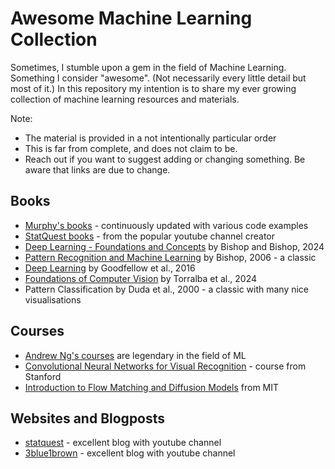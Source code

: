 # Awesome Machine Learning Collection

Sometimes, I stumble upon a gem in the field of Machine Learning. Something I consider "awesome". (Not necessarily every little detail but most of it.)
In this repository my intention is to share my ever growing collection of machine learning resources and materials. 

Note: 
- The material is provided in a not intentionally particular order
- This is far from complete, and does not claim to be.
- Reach out if you want to suggest adding or changing something. Be aware that links are due to change.


## Books

- [Murphy's books](https://probml.github.io/pml-book/) - continuously updated with various code examples
- [StatQuest books](https://statquest.org/statquest-store/) - from the popular youtube channel creator
- [Deep Learning - Foundations and Concepts](https://www.bishopbook.com/) by Bishop and Bishop, 2024
- [Pattern Recognition and Machine Learning](https://www.microsoft.com/en-us/research/uploads/prod/2006/01/Bishop-Pattern-Recognition-and-Machine-Learning-2006.pdf) by Bishop, 2006 - a classic
- [Deep Learning](https://www.deeplearningbook.org/) by Goodfellow et al., 2016
- [Foundations of Computer Vision](https://mitpress.mit.edu/9780262048972/foundations-of-computer-vision/) by Torralba et al., 2024
- Pattern Classification by Duda et al., 2000 - a classic with many nice visualisations

## Courses
- [Andrew Ng's courses](https://www.andrewng.org/courses/) are legendary in the field of ML
- [Convolutional Neural Networks for Visual Recognition](https://www.youtube.com/playlist?list=PL3FW7Lu3i5JvHM8ljYj-zLfQRF3EO8sYv) - course from Stanford
- [Introduction to Flow Matching and Diffusion Models](https://diffusion.csail.mit.edu/) from MIT

## Websites and Blogposts
- [statquest](https://statquest.org/) - excellent blog with youtube channel
- [3blue1brown](https://www.3blue1brown.com) - excellent blog with youtube channel

